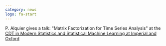 ```yaml
---
category: news
logo: fa-start
---
```


P. Alquier gives a talk: "Matrix Factorization for Time Series Analysis" at the [CDT in Modern Statistics and Statistical Machine Learning at Imperial and Oxford](https://statml.io/)
